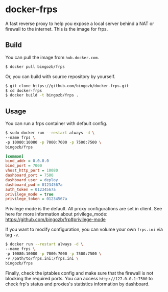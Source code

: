 # docker-frps

A fast reverse proxy to help you expose a local server behind a NAT or firewall to the internet. This is the image for frps.

## Build

You can pull the image from `hub.docker.com`.

```sh
$ docker pull bingozb/frps
```

Or, you can build with source repository by yourself.

```sh
$ git clone https://github.com/bingozb/docker-frps.git
$ cd docker-frps
$ docker build -t bingozb/frps .
```

## Usage

You can run a frps container with default config.

```sh
$ sudo docker run --restart always -d \
--name frps \
-p 10080:10080 -p 7000:7000 -p 7500:7500 \
bingozb/frps
```

```ini
[common]
bind_addr = 0.0.0.0
bind_port = 7000
vhost_http_port = 10080
dashboard_port = 7500
dashboard_user = deploy
dashboard_pwd = 01234567a
auth_token = 01234567a
privilege_mode = true
privilege_token = 01234567a
```

Privilege mode is the default. All proxy configurations are set in client. See here for more information about privilege_mode: https://github.com/bingozb/frp#privilege-mode

If you want to modify configuration, you can volume your own `frps.ini` via tag `-v`.

```sh
$ docker run --restart always -d \
--name frps \
-p 10080:10080 -p 7000:7000 -p 7500:7500 \
-v /path/to/frps.ini:/frps.ini \
bingozb/frps
```

Finally, check the iptables config and make sure that the firewall is not blocking the required ports. You can access `http://127.0.0.1:7500` to check frp's status and proxies's statistics information by dashboard.


